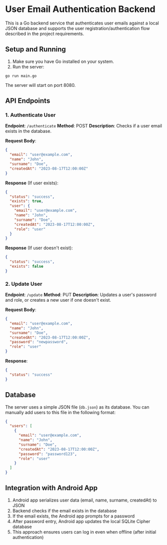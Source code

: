 # User Email Authentication Backend

This is a Go backend service that authenticates user emails against a local JSON database and supports the user registration/authentication flow described in the project requirements.

## Setup and Running

1. Make sure you have Go installed on your system.
2. Run the server:

```
go run main.go
```

The server will start on port 8080.

## API Endpoints

### 1. Authenticate User

**Endpoint**: `/authenticate`
**Method**: POST
**Description**: Checks if a user email exists in the database.

**Request Body**:
```json
{
  "email": "user@example.com",
  "name": "John",
  "surname": "Doe",
  "createdAt": "2023-08-17T12:00:00Z"
}
```

**Response** (If user exists):
```json
{
  "status": "success",
  "exists": true,
  "user": {
    "email": "user@example.com",
    "name": "John",
    "surname": "Doe",
    "createdAt": "2023-08-17T12:00:00Z",
    "role": "user"
  }
}
```

**Response** (If user doesn't exist):
```json
{
  "status": "success",
  "exists": false
}
```

### 2. Update User

**Endpoint**: `/update`
**Method**: PUT
**Description**: Updates a user's password and role, or creates a new user if one doesn't exist.

**Request Body**:
```json
{
  "email": "user@example.com",
  "name": "John",
  "surname": "Doe",
  "createdAt": "2023-08-17T12:00:00Z",
  "password": "newpassword",
  "role": "user"
}
```

**Response**:
```json
{
  "status": "success"
}
```

## Database

The server uses a simple JSON file (`db.json`) as its database. You can manually add users to this file in the following format:

```json
{
  "users": [
    {
      "email": "user@example.com",
      "name": "John",
      "surname": "Doe",
      "createdAt": "2023-08-17T12:00:00Z",
      "password": "password123",
      "role": "user"
    }
  ]
}
```

## Integration with Android App

1. Android app serializes user data (email, name, surname, createdAt) to JSON
2. Backend checks if the email exists in the database
3. If the email exists, the Android app prompts for a password
4. After password entry, Android app updates the local SQLite Cipher database
5. This approach ensures users can log in even when offline (after initial authentication)

